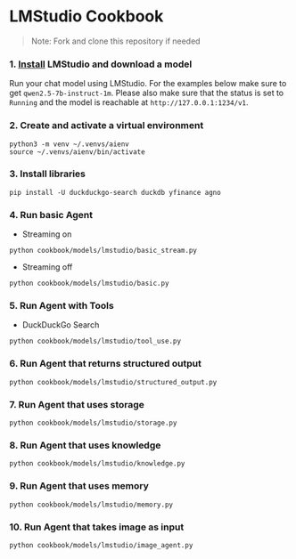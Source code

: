 # LMStudio Cookbook

> Note: Fork and clone this repository if needed

### 1. [Install](https://lmstudio.ai/) LMStudio and download a model

Run your chat model using LMStudio. For the examples below make sure to get `qwen2.5-7b-instruct-1m`. Please also make sure that the status is set to `Running` and the model is reachable at `http://127.0.0.1:1234/v1`.

### 2. Create and activate a virtual environment

```shell
python3 -m venv ~/.venvs/aienv
source ~/.venvs/aienv/bin/activate
```

### 3. Install libraries

```shell
pip install -U duckduckgo-search duckdb yfinance agno
```

### 4. Run basic Agent

- Streaming on

```shell
python cookbook/models/lmstudio/basic_stream.py
```

- Streaming off

```shell
python cookbook/models/lmstudio/basic.py
```

### 5. Run Agent with Tools

- DuckDuckGo Search

```shell
python cookbook/models/lmstudio/tool_use.py
```

### 6. Run Agent that returns structured output

```shell
python cookbook/models/lmstudio/structured_output.py
```

### 7. Run Agent that uses storage

```shell
python cookbook/models/lmstudio/storage.py
```

### 8. Run Agent that uses knowledge

```shell
python cookbook/models/lmstudio/knowledge.py
```

### 9. Run Agent that uses memory

```shell
python cookbook/models/lmstudio/memory.py
```

### 10. Run Agent that takes image as input

```shell
python cookbook/models/lmstudio/image_agent.py
```
